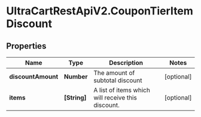 # UltraCartRestApiV2.CouponTierItemDiscount

## Properties
Name | Type | Description | Notes
------------ | ------------- | ------------- | -------------
**discountAmount** | **Number** | The amount of subtotal discount | [optional] 
**items** | **[String]** | A list of items which will receive this discount. | [optional] 


